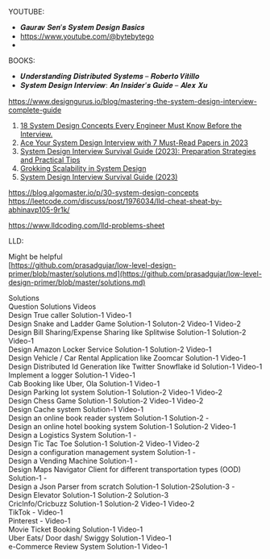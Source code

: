 
YOUTUBE:
- 𝑮𝒂𝒖𝒓𝒂𝒗 𝑺𝒆𝒏’𝒔 𝑺𝒚𝒔𝒕𝒆𝒎 𝑫𝒆𝒔𝒊𝒈𝒏 𝑩𝒂𝒔𝒊𝒄𝒔
- https://www.youtube.com/@bytebytego
- 

BOOKS:
- 𝑼𝒏𝒅𝒆𝒓𝒔𝒕𝒂𝒏𝒅𝒊𝒏𝒈 𝑫𝒊𝒔𝒕𝒓𝒊𝒃𝒖𝒕𝒆𝒅 𝑺𝒚𝒔𝒕𝒆𝒎𝒔 – 𝑹𝒐𝒃𝒆𝒓𝒕𝒐 𝑽𝒊𝒕𝒊𝒍𝒍𝒐
- 𝑺𝒚𝒔𝒕𝒆𝒎 𝑫𝒆𝒔𝒊𝒈𝒏 𝑰𝒏𝒕𝒆𝒓𝒗𝒊𝒆𝒘: 𝑨𝒏 𝑰𝒏𝒔𝒊𝒅𝒆𝒓’𝒔 𝑮𝒖𝒊𝒅𝒆 – 𝑨𝒍𝒆𝒙 𝑿𝒖





https://www.designgurus.io/blog/mastering-the-system-design-interview-complete-guide

1. [18 System Design Concepts Every Engineer Must Know Before the Interview.](https://www.designgurus.io/blog/system-design-interview-fundamentals)
2. [Ace Your System Design Interview with 7 Must-Read Papers in 2023](https://www.designgurus.io/blog/sys-design-papers)
3. [System Design Interview Survival Guide (2023): Preparation Strategies and Practical Tips](https://medium.com/gitconnected/system-design-interview-survival-guide-2023-preparation-strategies-and-practical-tips-ba9314e6b9e3)
4. [Grokking Scalability in System Design](https://www.designgurus.io/blog/grokking-system-design-scalability)
5. [System Design Interview Survival Guide (2023)](https://medium.com/gitconnected/system-design-interview-survival-guide-2023-preparation-strategies-and-practical-tips-ba9314e6b9e3)



https://blog.algomaster.io/p/30-system-design-concepts
https://leetcode.com/discuss/post/1976034/lld-cheat-sheat-by-abhinavp105-9r1k/

https://www.lldcoding.com/lld-problems-sheet

LLD:

Might be helpful  
[https://github.com/prasadgujar/low-level-design-primer/blob/master/solutions.md](https://github.com/prasadgujar/low-level-design-primer/blob/master/solutions.md)



Solutions  
Question Solutions Videos  
Design True caller Solution-1 Video-1  
Design Snake and Ladder Game Solution-1 Soluton-2 Video-1 Video-2  
Design Bill Sharing/Expense Sharing like Splitwise Solution-1 Solution-2 Video-1  
Design Amazon Locker Service Solution-1 Solution-2 Video-1  
Design Vehicle / Car Rental Application like Zoomcar Solution-1 Video-1  
Design Distributed Id Generation like Twitter Snowflake id Solution-1 Video-1  
Implement a logger Solution-1 Video-1  
Cab Booking like Uber, Ola Solution-1 Video-1  
Design Parking lot system Solution-1 Solution-2 Video-1 Video-2  
Design Chess Game Solution-1 Solution-2 Video-1 Video-2  
Design Cache system Solution-1 Video-1  
Design an online book reader system Solution-1 Solution-2 -  
Design an online hotel booking system Solution-1 Solution-2 Video-1  
Design a Logistics System Solution-1 -  
Design Tic Tac Toe Solution-1 Solution-2 Video-1 Video-2  
Design a configuration management system Solution-1 -  
Design a Vending Machine Solution-1 -  
Design Maps Navigator Client for different transportation types (OOD) Solution-1 -  
Design a Json Parser from scratch Solution-1 Solution-2Solution-3 -  
Design Elevator Solution-1 Solution-2 Solution-3  
CricInfo/Cricbuzz Solution-1 Solution-2 Video-1 Video-2  
TikTok - Video-1  
Pinterest - Video-1  
Movie Ticket Booking Solution-1 Video-1  
Uber Eats/ Door dash/ Swiggy Solution-1 Video-1  
e-Commerce Review System Solution-1 Video-1